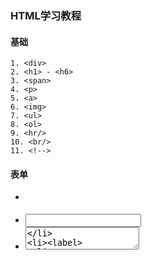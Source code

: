 ### HTML学习教程
#### 基础

```
1. <div>
2. <h1> - <h6>
3. <span>
4. <p>
5. <a>
6. <img>
7. <ul>
8. <ol>
9. <hr/>
10. <br/>
11. <!-->
```

#### 表单
- <form>
- <input>
- <textarea>
- <label>
- <select> - <option>
- <button>
- <fieldset> 

#### 头部
- <title>
- <base>
- <meta>
- <script> - <noscript>
- <style>

#### URL
scheme://host.domain:port/path/filename

- scheme - 定义因特网服务的类型。最常见的类型是 http
- host - 定义域主机（http 的默认主机是 www）
- domain - 定义因特网域名，比如 w3school.com.cn
- :port - 定义主机上的端口号（http 的默认端口号是 80）
- path - 定义服务器上的路径（如果省略，则文档必须位于网站的根目录中）。
- filename - 定义文档/资源的名称 

#### 案列

```
<!DOCTYPE html>
<html>
<head>
	<title>Title of the document</title>
	<link rel="stylesheet" type="text/css" href="mystyle.css">
	<meta name="keywords" content="HTML, CSS, XML" />

	<style type="text/css">
		body {background-color: red}
		p {margin-left: 20px}
	</style>
	<script type="text/javascript">
		document.write("Hello World!")
	</script>
	<noscript>Your browser does not support JavaScript!</noscript>
</head>
<body>
	<div><span>test</span></div>
	<h1>test</h1>
	<p>This is my first paragraph.</p>
	<a href="http://www.w3school.com.cn">This is a link</a>
	<img src="w3school.jpg" width="104" height="142" />

	<table border="1">
		<th>
			<td>t1</td>
			<td>t1</td>
		</th>
		<tr>
			<td>row 1, cell 1</td>
			<td>row 1, cell 2</td>
		</tr>
		<tr>
			<td></td>
			<td>row 2, cell 2</td>
		</tr>
	</table>

	<ul>
		<li>Coffee</li>
		<li>Milk</li>
	</ul>

	<ol>
		<li>Coffee</li>
		<li>Milk</li>
	</ol>

	<form>
		<labe>First name: </labe>
		<input type="text" name="firstname" />
		<br />
		<labe>Last name: </labe>
		<input type="text" name="lastname" />

		<input type="radio" name="sex" value="male" /> Male
		<br />
		<input type="radio" name="sex" value="female" /> Female

		<input type="checkbox" name="bike" />I have a bike
		<br />
		<input type="checkbox" name="car" />I have a car

		<input type="submit" value="Submit" />
	</form>
</body>
</html>
```

